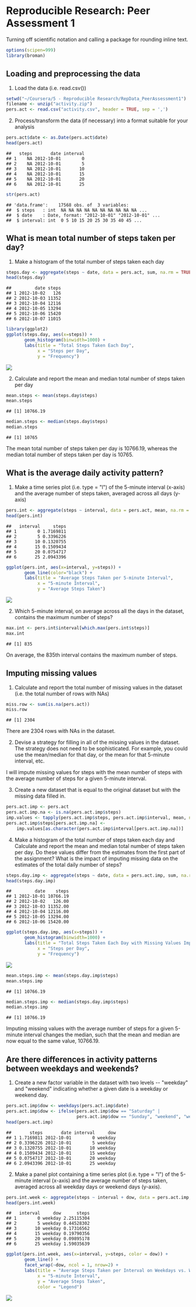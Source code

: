 # Reproducible Research: Peer Assessment 1

Turning off scientific notation and calling a package for rounding inline text.

```r
options(scipen=999)
library(broman)
```

## Loading and preprocessing the data

1. Load the data (i.e. read.csv())

```r
setwd("~/Coursera/5 - Reproducible Research/RepData_PeerAssessment1")
filename <- unzip("activity.zip")
pers.act <- read.csv("activity.csv", header = TRUE, sep = ',')
```

2. Process/transform the data (if necessary) into a format suitable for your analysis

```r
pers.act$date <- as.Date(pers.act$date)
head(pers.act)
```

```
##   steps       date interval
## 1    NA 2012-10-01        0
## 2    NA 2012-10-01        5
## 3    NA 2012-10-01       10
## 4    NA 2012-10-01       15
## 5    NA 2012-10-01       20
## 6    NA 2012-10-01       25
```

```r
str(pers.act)
```

```
## 'data.frame':	17568 obs. of  3 variables:
##  $ steps   : int  NA NA NA NA NA NA NA NA NA NA ...
##  $ date    : Date, format: "2012-10-01" "2012-10-01" ...
##  $ interval: int  0 5 10 15 20 25 30 35 40 45 ...
```

## What is mean total number of steps taken per day?

1. Make a histogram of the total number of steps taken each day

```r
steps.day <- aggregate(steps ~ date, data = pers.act, sum, na.rm = TRUE)
head(steps.day)
```

```
##         date steps
## 1 2012-10-02   126
## 2 2012-10-03 11352
## 3 2012-10-04 12116
## 4 2012-10-05 13294
## 5 2012-10-06 15420
## 6 2012-10-07 11015
```

```r
library(ggplot2)
ggplot(steps.day, aes(x=steps)) +
       geom_histogram(binwidth=1000) +
       labs(title = "Total Steps Taken Each Day", 
            x = "Steps per Day",
            y = "Frequency")
```

![](PA1_template_files/figure-html/unnamed-chunk-4-1.png)<!-- -->

2. Calculate and report the mean and median total number of steps taken per day

```r
mean.steps <- mean(steps.day$steps)
mean.steps
```

```
## [1] 10766.19
```

```r
median.steps <- median(steps.day$steps)
median.steps
```

```
## [1] 10765
```
The mean total number of steps taken per day is 10766.19, whereas the median total number of steps taken per day is 10765. 

## What is the average daily activity pattern?

1. Make a time series plot (i.e. type = "l") of the 5-minute interval (x-axis) and the average number of steps taken, averaged across all days (y-axis)


```r
pers.int <- aggregate(steps ~ interval, data = pers.act, mean, na.rm = TRUE)
head(pers.int)
```

```
##   interval     steps
## 1        0 1.7169811
## 2        5 0.3396226
## 3       10 0.1320755
## 4       15 0.1509434
## 5       20 0.0754717
## 6       25 2.0943396
```

```r
ggplot(pers.int, aes(x=interval, y=steps)) +
       geom_line(color="black") +
       labs(title = "Average Steps Taken per 5-minute Interval", 
            x = "5-minute Interval",
            y = "Average Steps Taken")
```

![](PA1_template_files/figure-html/unnamed-chunk-6-1.png)<!-- -->

2. Which 5-minute interval, on average across all the days in the dataset, contains the maximum number of steps?

```r
max.int <- pers.int$interval[which.max(pers.int$steps)]
max.int
```

```
## [1] 835
```

On average, the 835th interval contains the maximum number of steps.

## Imputing missing values

1. Calculate and report the total number of missing values in the dataset (i.e. the total number of rows with NAs)


```r
miss.row <- sum(is.na(pers.act))
miss.row
```

```
## [1] 2304
```

There are 2304 rows with NAs in the dataset.

2. Devise a strategy for filling in all of the missing values in the dataset. The strategy does not need to be sophisticated. For example, you could use the mean/median for that day, or the mean for that 5-minute interval, etc.

I will impute missing values for steps with the mean number of steps with the average number of steps for a given 5-minute interval.

3. Create a new dataset that is equal to the original dataset but with the missing data filled in.


```r
pers.act.imp <- pers.act
pers.act.imp.na <- is.na(pers.act.imp$steps)
imp.values <- tapply(pers.act.imp$steps, pers.act.imp$interval, mean, na.rm=TRUE, simplyfy=TRUE)
pers.act.imp$steps[pers.act.imp.na] <- 
    imp.values[as.character(pers.act.imp$interval[pers.act.imp.na])]
```

4. Make a histogram of the total number of steps taken each day and Calculate and report the mean and median total number of steps taken per day. Do these values differ from the estimates from the first part of the assignment? What is the impact of imputing missing data on the estimates of the total daily number of steps?


```r
steps.day.imp <- aggregate(steps ~ date, data = pers.act.imp, sum, na.rm=TRUE)
head(steps.day.imp)
```

```
##         date    steps
## 1 2012-10-01 10766.19
## 2 2012-10-02   126.00
## 3 2012-10-03 11352.00
## 4 2012-10-04 12116.00
## 5 2012-10-05 13294.00
## 6 2012-10-06 15420.00
```

```r
ggplot(steps.day.imp, aes(x=steps)) +
       geom_histogram(binwidth=1000) +
       labs(title = "Total Steps Taken Each Day with Missing Values Imputed", 
            x = "Steps per Day",
            y = "Frequency")
```

![](PA1_template_files/figure-html/unnamed-chunk-10-1.png)<!-- -->

```r
mean.steps.imp <- mean(steps.day.imp$steps)
mean.steps.imp
```

```
## [1] 10766.19
```

```r
median.steps.imp <- median(steps.day.imp$steps)
median.steps.imp
```

```
## [1] 10766.19
```

Imputing missing values with the average number of steps for a given 5-minute interval changes the median, such that the mean and median are now equal to the same value, 10766.19.

## Are there differences in activity patterns between weekdays and weekends?

1. Create a new factor variable in the dataset with two levels -- "weekday" and "weekend" indicating whether a given date is a weekday or weekend day.


```r
pers.act.imp$dow <- weekdays(pers.act.imp$date)
pers.act.imp$dow <- ifelse(pers.act.imp$dow == "Saturday" | 
                           pers.act.imp$dow == "Sunday", "weekend", "weekday")
head(pers.act.imp)
```

```
##       steps       date interval     dow
## 1 1.7169811 2012-10-01        0 weekday
## 2 0.3396226 2012-10-01        5 weekday
## 3 0.1320755 2012-10-01       10 weekday
## 4 0.1509434 2012-10-01       15 weekday
## 5 0.0754717 2012-10-01       20 weekday
## 6 2.0943396 2012-10-01       25 weekday
```

2. Make a panel plot containing a time series plot (i.e. type = "l") of the 5-minute interval (x-axis) and the average number of steps taken, averaged across all weekday days or weekend days (y-axis).


```r
pers.int.week <- aggregate(steps ~ interval + dow, data = pers.act.imp, mean, na.rm = TRUE)
head(pers.int.week)
```

```
##   interval     dow      steps
## 1        0 weekday 2.25115304
## 2        5 weekday 0.44528302
## 3       10 weekday 0.17316562
## 4       15 weekday 0.19790356
## 5       20 weekday 0.09895178
## 6       25 weekday 1.59035639
```

```r
ggplot(pers.int.week, aes(x=interval, y=steps, color = dow)) +
       geom_line() +
       facet_wrap(~dow, ncol = 1, nrow=2) +
       labs(title = "Average Steps Taken per Interval on Weekdays vs. Weekends", 
            x = "5-minute Interval",
            y = "Average Steps Taken",
            color = "Legend")
```

![](PA1_template_files/figure-html/unnamed-chunk-12-1.png)<!-- -->

